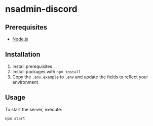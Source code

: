 nsadmin-discord
================

## Prerequisites
* [Node.js](https://nodejs.org/en/download/current/)

## Installation
1. Install prerequisites
2. Install packages with `npm install`
3. Copy the `.env.example` to `.env` and update the fields to reflect your environment

## Usage
To start the server, execute:

    npm start
